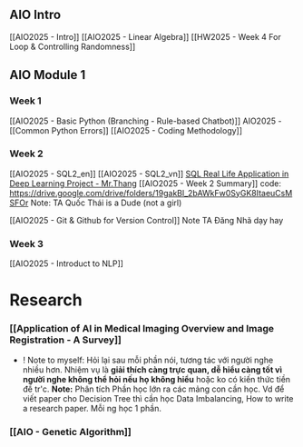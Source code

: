 ## AIO Intro
[[AIO2025 - Intro]]
[[AIO2025 - Linear Algebra]]
[[HW2025 - Week 4 For Loop & Controlling Randomness]]

## AIO Module 1 
### Week 1
[[AIO2025 - Basic Python (Branching - Rule-based Chatbot)]]
AIO2025 -  [[Common Python Errors]]
[[AIO2025 - Coding Methodology]]


### Week 2
[[AIO2025 - SQL2_en]]
[[AIO2025 - SQL2_vn]]
	[SQL Real Life Application in Deep Learning Project - Mr.Thang](https://beryl-freckle-b85.notion.site/AIO2025-Case-Study-Thi-t-K-C-S-D-Li-u-Cho-ng-D-ng-Deep-Learning-T-i-T-p-o-n-C-ng-Ngh-Conne-211302d8792c803180ecccd728194067#211302d8792c802dad98ca82c0d1ab32)
[[AIO2025 - Week 2 Summary]]
	code: https://drive.google.com/drive/folders/19gakBl_2bAWkFw0SyGK8ItaeuCsMSFOr
	Note: TA Quốc Thái is a Dude (not a girl)
	
[[AIO2025 - Git & Github for Version Control]] 
	Note TA Đăng Nhã dạy hay


### Week 3
[[AIO2025 - Introduct to NLP]]



# Research
### [[Application of AI in Medical Imaging Overview and Image Registration - A Survey]]
+ ! Note to myself: Hỏi lại sau mỗi phần nói, tương tác với người nghe nhiều hơn. Nhiệm vụ là **giải thích càng trực quan, dễ hiểu càng tốt vì người nghe không thể hỏi nếu họ không hiểu** hoặc ko có kiến thức tiền đề tr'c. 
**Note:** Phân tích Phần học lớn ra các mảng con cần học. Vd để viết paper cho Decision Tree thì cần học Data Imbalancing, How to write a research paper. Mỗi ng học 1 phần.  
### [[AIO - Genetic Algorithm]]

